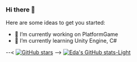 ### Hi there 👋

Here are some ideas to get you started:
- 🔭 I’m currently working on PlatformGame
- 🌱 I’m currently learning Unity Engine, C#

--< [![GitHub stars](https://img.shields.io/github/stars/edaagunes/StrapDown.js.svg?style=social&label=Star&maxAge=2592000)](https://GitHub.com/edaagunes/StrapDown.js/stargazers/)
-->
[![Eda's GitHub stats-Light](https://github-readme-stats.vercel.app/api?username=edaagunes&show_icons=true&theme=default#gh-light-mode-only)](https://github.com/edaagunes/github-readme-stats#gh-light-mode-only)


